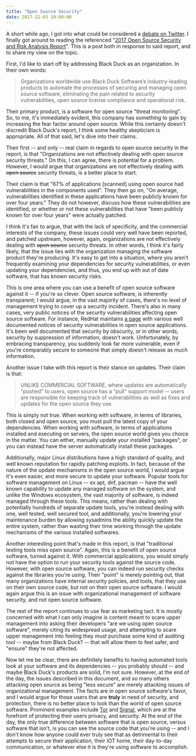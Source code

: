 ```yaml
---
title: "Open Source Security"
date: 2017-12-03 10:00:00
---
```

A short while ago, I got into what could be considered a
[debate on Twitter](https://twitter.com/haxing_ninja/status/922872057351884800).
I finally got around to reading the referenced
"[2017 Open Source Security and Risk Analysis Report](https://www.blackducksoftware.com/open-source-security-risk-analysis-2017)".
This is a post both in response to said report, and to share my view on the topic.

<!-- more -->

First, I'd like to start off by addressing Black
Duck as an organization. In their own words:

> Organizations worldwide use Black Duck Software’s industry-leading
> products to automate the processes
> of securing and managing open source software, eliminating
> the pain related to security vulnerabilities,
> open source license compliance and operational risk.

Their primary product, is a software for open source "threat monitoring".
So, to me, it's immediately evident, this company has something to gain by
increasing the fear factor around open source. While this certainly doesn't
discredit Black Duck's report, I think some healthy skepticism is appropriate.
All of that said, let's dive into their claims.

Their first -- and only -- real claim in regards to open source security
in the report, is that "Organizations are not effectively dealing with
open source security threats." On this, I can agree, there is potential for
a problem. However, I would argue that organizations are not effectively
dealing with ~~open source~~ security threats, is a better place to start.

Their claim is that "67% of applications [scanned] using open source had
vulnerabilities in the components used". They then go on, "On average,
vulnerabilities identified in these applications have been publicly known
for over four years." They do not however, discuss how these
vulnerabilities are identified, or whether or not these vulnerabilities that have
"been publicly known for over four years" were actually patched.

I think it's fair to argue, that with the lack of specificity, and the
commercial interests of the company, these issues could very well have
been reported, and patched upstream, however, again, organizations are
not effectively dealing with ~~open source~~ security threats.
In other words, I think it's fairly likely, that the issue lies with
the organization managing the software product they're producing.
It's easy to get into a situation, where you aren't frequently examining
your dependencies for security vulnerabilities, or even updating your
dependencies, and thus, you end up with out
of date software, that has known security risks.

This is one area where you can use a benefit of open source software
against it -- if you're so clever. Open source software,
is inherently transparent; I would argue, in the vast majority
of cases, there's no level of management trying to cover up a
security incident. There's also in many cases, very public notices of
the security vulnerabilities affecting open source software. For instance,
RedHat maintains [a page](https://access.redhat.com/security/security-updates/#/)
with various well documented notices of security vulnerabilities in
open source applications. It's been well documented that security
by obscurity, or in other words, security by suppression of information,
doesn't work. Unfortunately, by embracing transparency, you suddenly look
far more vulnerable, even if you're comparably secure to someone
that simply doesn't release as much information.

Another issue I take with this report is their stance on updates.
Their claim is that:

> UNLIKE COMMERCIAL SOFTWARE, where updates are automatically "pushed" to
> users, open source has a "pull" support model -- users are responsible
> for keeping track of vulnerabilities as well as fixes and updates
> for the open source they use.

This is simply not true. When working with software, in terms of libraries,
both closed and open source, you must pull the latest copy of your
dependencies. When working with software, in terms of applications installed
and executing on servers, the open source world gives you choice in
the matter. You can either, manually update your installed
"packages", or you can instead have the server
automatically install these packages.

Additionally, major Linux distributions have a high standard of quality,
and well known reputation for rapidly patching exploits. In fact,
because of the nature of the update mechanisms in the open source world,
I would argue it's even easier, and more secure to update your software.
Popular tools for software management on Linux -- ex apt, dnf, pacman -- have
the well known capability to update any managed software on the system,
and unlike the Windows ecosystem, the vast majority of software, is indeed
managed through these tools. This means, rather than dealing with
potentially hundreds of separate update tools, you're instead dealing with
one, well tested, well secured tool, and additionally, you're lowering your
maintenance burden by allowing sysadmins the ability quickly update the
entire system, rather than wasting their time working
through the update mechanisms of the various installed softwares.

Another interesting point that's made in this report,
is that "traditional testing tools miss open source". Again, this
is a benefit of open source software, turned against it.
With commercial applications, you would simply not have the option to
run your security tools against the source code. However, with open source
software, you can indeed run security checks against the
libraries you're using. Their "point" is merely pointing out, that many
organizations have internal security policies, and tools, that they use
on their own source code, but not on their open source software. I would
again argue this is an issue with organizational management of software
security, and not open source software.

The rest of the report continues to use fear as marketing tact.
It is mostly concerned with what I can only imagine is content meant to
scare upper management into asking their developers "are we using
open source software", merely citing its widespread usage, and attempting
to scare upper management into feeling they *must* purchase some kind
of auditing tool -- maybe from Black Duck? -- that will
allow them to feel safer, and "ensure" they're not affected.

Now let me be clear, there are definitely benefits to having automated tools
look at your software and its dependencies -- you probably should -- and
maybe Black Duck's products are solid, I'm not sure. However, at the end
of the day, the issues described in this document, and so many others
attacking open source as being "less secure" are merely attacking issues of
organizational management. The facts are in open source software's
favor, and I would argue for those users that are **truly** in need of
security, and protection, there is no better place to look than the world
of open source software. Prominent examples include
[Tor](https://github.com/torproject/tor) and
[Signal](https://github.com/WhisperSystems/Signal-Android), which are at
the forefront of protecting their users privacy, and security. At the end
of the day, the only true difference between software that is open source,
versus software that isn't, is you can see the source code that you're
using -- and I don't know how anyone could ever truly see that as
detrimental to their attempts to secure their application,
their IOT home, their day-to-day communication, or whatever else
it is they're using software to accomplish.
